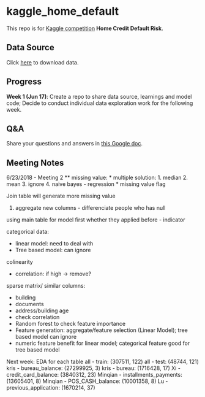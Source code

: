 # kaggle_home_default

This repo is for [Kaggle competition](https://www.kaggle.com/c/home-credit-default-risk) **Home Credit Default Risk**. 

## Data Source 
Click [here](https://drive.google.com/drive/folders/1fID6TWxyoAvP6Opfwo2dYpSexAW1T6yx) to download data. 

## Progress
**Week 1 (Jun 17)**: Create a repo to share data source, learnings and model code; Decide to conduct individual data exploration work for the following week.  

## Q&A
Share your questions and answers in [this Google doc](https://docs.google.com/document/d/1U8qMmTOcAPZmsL7fGNErXqK3kIJFMAx4tmgVCJB6SAw/edit). 

## Meeting Notes
6/23/2018 - Meeting 2
** missing value: 
    * multiple solution:
        1. median
        2. mean
        3. ignore
        4. naive bayes - regression 
    * missing value flag
   
Join table will generate more missing value
1. aggregate new columns - differenciate people who has null 

using main table for model first
whether they applied before - indicator

categorical data: 
- linear model: need to deal with
- Tree based model: can ignore

colinearity
- correlation: if high -> remove?

sparse matrix/ similar columns:
- building
- documents
- address/building age
- check correlation
- Random forest to check feature importance 
- Feature generation: aggregate/feature selection (Linear Model); tree based model can ignore
- numeric feature benefit for linear model; categorical feature good for tree based model


Next week: EDA for each table
all     - train:  (307511, 122)
all     - test:  (48744, 121)
kris    - bureau_balance:  (27299925, 3)
kris    - bureau:  (1716428, 17)
Xi      - credit_card_balance:  (3840312, 23)
Minqian - installments_payments:  (13605401, 8)
Minqian - POS_CASH_balance:  (10001358, 8)
Lu      -previous_application:  (1670214, 37)
